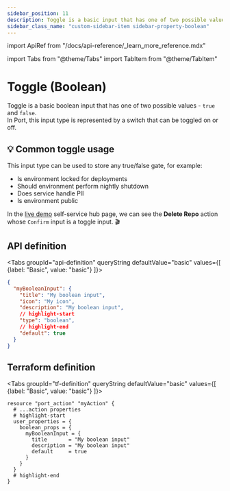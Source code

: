 ```yaml
---
sidebar_position: 11
description: Toggle is a basic input that has one of two possible values - true and false
sidebar_class_name: "custom-sidebar-item sidebar-property-boolean"
---
```


import ApiRef from "/docs/api-reference/\_learn_more_reference.mdx"

import Tabs from "@theme/Tabs"
import TabItem from "@theme/TabItem"

# Toggle (Boolean)

Toggle is a basic boolean input that has one of two possible values - `true` and `false`.  
In Port, this input type is represented by a switch that can be toggled on or off.

## 💡 Common toggle usage

This input type can be used to store any true/false gate, for example:

- Is environment locked for deployments
- Should environment perform nightly shutdown
- Does service handle PII
- Is environment public

In the [live demo](https://demo.getport.io/self-serve) self-service hub page, we can see the **Delete Repo** action whose `Confirm` input is a toggle input. 🎬

## API definition

<Tabs groupId="api-definition" queryString defaultValue="basic" values={[
{label: "Basic", value: "basic"}
]}>

<TabItem value="basic">

```json showLineNumbers
{
  "myBooleanInput": {
    "title": "My boolean input",
    "icon": "My icon",
    "description": "My boolean input",
    // highlight-start
    "type": "boolean",
    // highlight-end
    "default": true
  }
}
```

</TabItem>
</Tabs>

<ApiRef />

## Terraform definition

<Tabs groupId="tf-definition" queryString defaultValue="basic" values={[
{label: "Basic", value: "basic"}
]}>

<TabItem value="basic">

```hcl showLineNumbers
resource "port_action" "myAction" {
  # ...action properties
  # highlight-start
  user_properties = {
    boolean_props = {
      myBooleanInput = {
        title       = "My boolean input"
        description = "My boolean input"
        default     = true
      }
    }
  }
  # highlight-end
}
```

</TabItem>
</Tabs>
